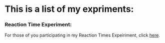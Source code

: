 # This is a list of my expriments:

### Reaction Time Experiment:
For those of you participating in my Reaction Times Expeiriment, click [here](ReactionTimes.html).
